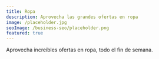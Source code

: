 ```yaml
---
title: Ropa
description: Aprovecha las grandes ofertas en ropa
image: /placeholder.jpg
seoImage: /business-seo/placeholder.png
featured: true
---
```


Aprovecha increíbles ofertas en ropa, todo el fin de semana.
